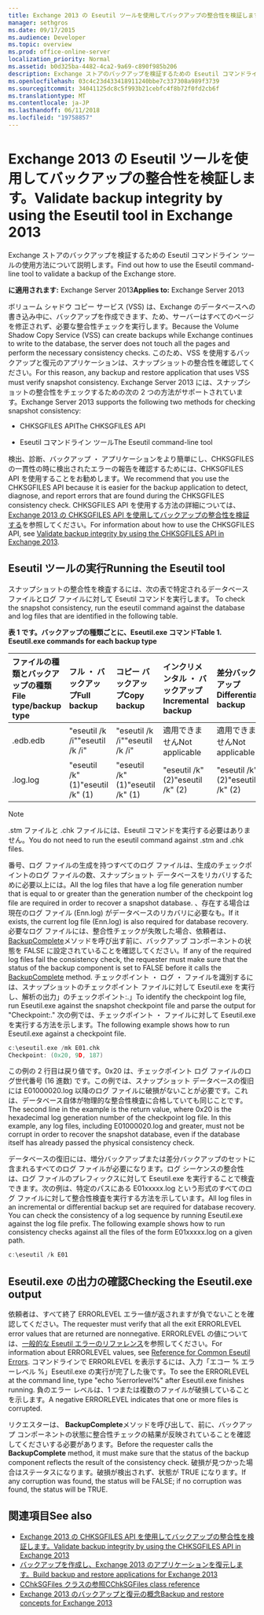 ```yaml
---
title: Exchange 2013 の Eseutil ツールを使用してバックアップの整合性を検証します。
manager: sethgros
ms.date: 09/17/2015
ms.audience: Developer
ms.topic: overview
ms.prod: office-online-server
localization_priority: Normal
ms.assetid: b0d325ba-4482-4ca2-9a69-c890f985b206
description: Exchange ストアのバックアップを検証するための Eseutil コマンドライン ツールの使用方法について説明します。
ms.openlocfilehash: 03c4c23d433418911240bbe7c337308a989f3739
ms.sourcegitcommit: 34041125dc8c5f993b21cebfc4f8b72f0fd2cb6f
ms.translationtype: MT
ms.contentlocale: ja-JP
ms.lasthandoff: 06/11/2018
ms.locfileid: "19758857"
---
```

#  <a name="validate-backup-integrity-by-using-the-eseutil-tool-in-exchange-2013"></a><span data-ttu-id="d0afa-103">Exchange 2013 の Eseutil ツールを使用してバックアップの整合性を検証します。</span><span class="sxs-lookup"><span data-stu-id="d0afa-103">Validate backup integrity by using the Eseutil tool in Exchange 2013</span></span>

<span data-ttu-id="d0afa-104">Exchange ストアのバックアップを検証するための Eseutil コマンドライン ツールの使用方法について説明します。</span><span class="sxs-lookup"><span data-stu-id="d0afa-104">Find out how to use the Eseutil command-line tool to validate a backup of the Exchange store.</span></span> 
  
<span data-ttu-id="d0afa-105">**に適用されます:** Exchange Server 2013</span><span class="sxs-lookup"><span data-stu-id="d0afa-105">**Applies to:** Exchange Server 2013</span></span> 
  
<span data-ttu-id="d0afa-106">ボリューム シャドウ コピー サービス (VSS) は、Exchange のデータベースへの書き込み中に、バックアップを作成できます、ため、サーバーはすべてのページを修正されず、必要な整合性チェックを実行します。</span><span class="sxs-lookup"><span data-stu-id="d0afa-106">Because the Volume Shadow Copy Service (VSS) can create backups while Exchange continues to write to the database, the server does not touch all the pages and perform the necessary consistency checks.</span></span> <span data-ttu-id="d0afa-107">このため、VSS を使用するバックアップと復元のアプリケーションは、スナップショットの整合性を確認してください。</span><span class="sxs-lookup"><span data-stu-id="d0afa-107">For this reason, any backup and restore application that uses VSS must verify snapshot consistency.</span></span> <span data-ttu-id="d0afa-108">Exchange Server 2013 には、スナップショットの整合性をチェックするための次の 2 つの方法がサポートされています。</span><span class="sxs-lookup"><span data-stu-id="d0afa-108">Exchange Server 2013 supports the following two methods for checking snapshot consistency:</span></span> 
  
- <span data-ttu-id="d0afa-109">CHKSGFILES API</span><span class="sxs-lookup"><span data-stu-id="d0afa-109">The CHKSGFILES API</span></span>
    
- <span data-ttu-id="d0afa-110">Eseutil コマンドライン ツール</span><span class="sxs-lookup"><span data-stu-id="d0afa-110">The Eseutil command-line tool</span></span>
    
<span data-ttu-id="d0afa-111">検出、診断、バックアップ ・ アプリケーションをより簡単にし、CHKSGFILES の一貫性の時に検出されたエラーの報告を確認するためには、CHKSGFILES API を使用することをお勧めします。</span><span class="sxs-lookup"><span data-stu-id="d0afa-111">We recommend that you use the CHKSGFILES API because it is easier for the backup application to detect, diagnose, and report errors that are found during the CHKSGFILES consistency check.</span></span> <span data-ttu-id="d0afa-112">CHKSGFILES API を使用する方法の詳細については、 [Exchange 2013 の CHKSGFILES API を使用してバックアップの整合性を検証する](how-to-validate-backup-integrity-by-using-the-chksgfiles-api-in-exchange.md)を参照してください。</span><span class="sxs-lookup"><span data-stu-id="d0afa-112">For information about how to use the CHKSGFILES API, see [Validate backup integrity by using the CHKSGFILES API in Exchange 2013](how-to-validate-backup-integrity-by-using-the-chksgfiles-api-in-exchange.md).</span></span>
  
## <a name="running-the-eseutil-tool"></a><span data-ttu-id="d0afa-113">Eseutil ツールの実行</span><span class="sxs-lookup"><span data-stu-id="d0afa-113">Running the Eseutil tool</span></span>

<span data-ttu-id="d0afa-114">スナップショットの整合性を検査するには、次の表で特定されるデータベース ファイルとログ ファイルに対して Eseutil コマンドを実行します。 </span><span class="sxs-lookup"><span data-stu-id="d0afa-114">To check the snapshot consistency, run the eseutil command against the database and log files that are identified in the following table.</span></span> 
  
<span data-ttu-id="d0afa-115">**表 1 です。バックアップの種類ごとに、Eseutil.exe コマンド**</span><span class="sxs-lookup"><span data-stu-id="d0afa-115">**Table 1. Eseutil.exe commands for each backup type**</span></span>

|<span data-ttu-id="d0afa-116">**ファイルの種類とバックアップの種類**</span><span class="sxs-lookup"><span data-stu-id="d0afa-116">**File type/backup type**</span></span>|<span data-ttu-id="d0afa-117">**フル ・ バックアップ**</span><span class="sxs-lookup"><span data-stu-id="d0afa-117">**Full backup**</span></span>|<span data-ttu-id="d0afa-118">**コピー バックアップ**</span><span class="sxs-lookup"><span data-stu-id="d0afa-118">**Copy backup**</span></span>|<span data-ttu-id="d0afa-119">**インクリメンタル ・ バックアップ**</span><span class="sxs-lookup"><span data-stu-id="d0afa-119">**Incremental backup**</span></span>|<span data-ttu-id="d0afa-120">**差分バックアップ**</span><span class="sxs-lookup"><span data-stu-id="d0afa-120">**Differential backup**</span></span>|
|:-----|:-----|:-----|:-----|:-----|
|<span data-ttu-id="d0afa-121">.edb</span><span class="sxs-lookup"><span data-stu-id="d0afa-121">.edb</span></span>  <br/> |<span data-ttu-id="d0afa-122">"eseutil /k /i"</span><span class="sxs-lookup"><span data-stu-id="d0afa-122">"eseutil /k /i"</span></span>  <br/> |<span data-ttu-id="d0afa-123">"eseutil /k /i"</span><span class="sxs-lookup"><span data-stu-id="d0afa-123">"eseutil /k /i"</span></span>  <br/> |<span data-ttu-id="d0afa-124">適用できません</span><span class="sxs-lookup"><span data-stu-id="d0afa-124">Not applicable</span></span>  <br/> |<span data-ttu-id="d0afa-125">適用できません</span><span class="sxs-lookup"><span data-stu-id="d0afa-125">Not applicable</span></span>  <br/> |
|<span data-ttu-id="d0afa-126">.log</span><span class="sxs-lookup"><span data-stu-id="d0afa-126">.log</span></span>  <br/> |<span data-ttu-id="d0afa-127">"eseutil /k" (1)</span><span class="sxs-lookup"><span data-stu-id="d0afa-127">"eseutil /k" (1)</span></span>  <br/> |<span data-ttu-id="d0afa-128">"eseutil /k" (1)</span><span class="sxs-lookup"><span data-stu-id="d0afa-128">"eseutil /k" (1)</span></span>  <br/> |<span data-ttu-id="d0afa-129">"eseutil /k" (2)</span><span class="sxs-lookup"><span data-stu-id="d0afa-129">"eseutil /k" (2)</span></span>  <br/> |<span data-ttu-id="d0afa-130">"eseutil /k" (2)</span><span class="sxs-lookup"><span data-stu-id="d0afa-130">"eseutil /k" (2)</span></span>  <br/> |
   
> [!NOTE]
> <span data-ttu-id="d0afa-131">.stm ファイルと .chk ファイルには、Eseutil コマンドを実行する必要はありません。</span><span class="sxs-lookup"><span data-stu-id="d0afa-131">You do not need to run the eseutil command against .stm and .chk files.</span></span> 
  
<span data-ttu-id="d0afa-132">番号、ログ ファイルの生成を持つすべてのログ ファイルは、生成のチェックポイントのログ ファイルの数、スナップショット データベースをリカバリするために必要以上には。</span><span class="sxs-lookup"><span data-stu-id="d0afa-132">All the log files that have a log file generation number that is equal to or greater than the generation number of the checkpoint log file are required in order to recover a snapshot database.</span></span> <span data-ttu-id="d0afa-133">、存在する場合は現在のログ ファイル (Enn.log) がデータベースのリカバリに必要なも。</span><span class="sxs-lookup"><span data-stu-id="d0afa-133">If it exists, the current log file (Enn.log) is also required for database recovery.</span></span> <span data-ttu-id="d0afa-134">必要なログ ファイルには、整合性チェックが失敗した場合、依頼者は、 [BackupComplete](http://msdn.microsoft.com/en-us/library/windows/desktop/aa382651%28v=vs.85%29.aspx)メソッドを呼び出す前に、バックアップ コンポーネントの状態を FALSE に設定されていることを確認してください。</span><span class="sxs-lookup"><span data-stu-id="d0afa-134">If any of the required log files fail the consistency check, the requester must make sure that the status of the backup component is set to FALSE before it calls the [BackupComplete](http://msdn.microsoft.com/en-us/library/windows/desktop/aa382651%28v=vs.85%29.aspx) method.</span></span> <span data-ttu-id="d0afa-135">チェックポイント ・ ログ ・ ファイルを識別するには、スナップショットのチェックポイント ファイルに対して Eseutil.exe を実行し、解析の出力」のチェックポイント:.」</span><span class="sxs-lookup"><span data-stu-id="d0afa-135">To identify the checkpoint log file, run Eseutil.exe against the snapshot checkpoint file and parse the output for "Checkpoint:."</span></span> <span data-ttu-id="d0afa-136">次の例では、チェックポイント ・ ファイルに対して Eseutil.exe を実行する方法を示します。</span><span class="sxs-lookup"><span data-stu-id="d0afa-136">The following example shows how to run Eseutil.exe against a checkpoint file.</span></span> 
  
```cpp
c:\eseutil.exe /mk E01.chk
Checkpoint: (0x20, 9D, 187)
```

<span data-ttu-id="d0afa-p104">この例の 2 行目は戻り値です。0x20 は、チェックポイント ログ ファイルのログ世代番号 (16 進数) です。この例では、スナップショット データベースの復旧には E01000020.log 以降のログ ファイルに破損がないことが必要です。これは、データベース自体が物理的な整合性検査に合格していても同じことです。</span><span class="sxs-lookup"><span data-stu-id="d0afa-p104">The second line in the example is the return value, where 0x20 is the hexadecimal log generation number of the checkpoint log file. In this example, any log files, including E01000020.log and greater, must not be corrupt in order to recover the snapshot database, even if the database itself has already passed the physical consistency check.</span></span>
  
<span data-ttu-id="d0afa-p105">データベースの復旧には、増分バックアップまたは差分バックアップのセットに含まれるすべてのログ ファイルが必要になります。ログ シーケンスの整合性は、ログ ファイルのプレフィックスに対して Eseutil.exe を実行することで検査できます。次の例は、特定のパスにある E01xxxxx.log という形式のすべてのログ ファイルに対して整合性検査を実行する方法を示しています。</span><span class="sxs-lookup"><span data-stu-id="d0afa-p105">All log files in an incremental or differential backup set are required for database recovery. You can check the consistency of a log sequence by running Eseutil.exe against the log file prefix. The following example shows how to run consistency checks against all the files of the form E01xxxxx.log on a given path.</span></span>
  
```cpp
c:\eseutil /k E01
```

## <a name="checking-the-eseutilexe-output"></a><span data-ttu-id="d0afa-142">Eseutil.exe の出力の確認</span><span class="sxs-lookup"><span data-stu-id="d0afa-142">Checking the Eseutil.exe output</span></span>

<span data-ttu-id="d0afa-143">依頼者は、すべて終了 ERRORLEVEL エラー値が返されますが負でないことを確認してください。</span><span class="sxs-lookup"><span data-stu-id="d0afa-143">The requester must verify that all the exit ERRORLEVEL error values that are returned are nonnegative.</span></span> <span data-ttu-id="d0afa-144">ERRORLEVEL の値については、[一般的な Eseutil エラーのリファレンス](http://technet.microsoft.com/en-us/library/aa996759%28v=exchg.80%29.aspx)を参照してください。</span><span class="sxs-lookup"><span data-stu-id="d0afa-144">For information about ERRORLEVEL values, see [Reference for Common Eseutil Errors](http://technet.microsoft.com/en-us/library/aa996759%28v=exchg.80%29.aspx).</span></span> <span data-ttu-id="d0afa-145">コマンドラインで ERRORLEVEL を表示するには、入力「エコー % エラーレベル %」Eseutil.exe の実行が完了した後です。</span><span class="sxs-lookup"><span data-stu-id="d0afa-145">To see the ERRORLEVEL at the command line, type "echo %errorlevel%" after Eseutil.exe finishes running.</span></span> <span data-ttu-id="d0afa-146">負のエラー レベルは、1 つまたは複数のファイルが破損していることを示します。</span><span class="sxs-lookup"><span data-stu-id="d0afa-146">A negative ERRORLEVEL indicates that one or more files is corrupted.</span></span>
  
<span data-ttu-id="d0afa-147">リクエスターは、 **BackupComplete**メソッドを呼び出して、前に、バックアップ コンポーネントの状態に整合性チェックの結果が反映されていることを確認してくださいする必要があります。</span><span class="sxs-lookup"><span data-stu-id="d0afa-147">Before the requester calls the **BackupComplete** method, it must make sure that the status of the backup component reflects the result of the consistency check.</span></span> <span data-ttu-id="d0afa-148">破損が見つかった場合はステータスになります。破損が検出されず、状態が TRUE になります。</span><span class="sxs-lookup"><span data-stu-id="d0afa-148">If any corruption was found, the status will be FALSE; if no corruption was found, the status will be TRUE.</span></span> 
  
## <a name="see-also"></a><span data-ttu-id="d0afa-149">関連項目</span><span class="sxs-lookup"><span data-stu-id="d0afa-149">See also</span></span>

- [<span data-ttu-id="d0afa-150">Exchange 2013 の CHKSGFILES API を使用してバックアップの整合性を検証します。</span><span class="sxs-lookup"><span data-stu-id="d0afa-150">Validate backup integrity by using the CHKSGFILES API in Exchange 2013</span></span>](how-to-validate-backup-integrity-by-using-the-chksgfiles-api-in-exchange.md)
- [<span data-ttu-id="d0afa-151">バックアップを作成し、Exchange 2013 のアプリケーションを復元します。</span><span class="sxs-lookup"><span data-stu-id="d0afa-151">Build backup and restore applications for Exchange 2013</span></span>](build-backup-and-restore-applications-for-exchange-2013.md)
- [<span data-ttu-id="d0afa-152">CChkSGFiles クラスの参照</span><span class="sxs-lookup"><span data-stu-id="d0afa-152">CChkSGFiles class reference</span></span>](cchksgfiles-class-reference.md)
- [<span data-ttu-id="d0afa-153">Exchange 2013 のバックアップと復元の概念</span><span class="sxs-lookup"><span data-stu-id="d0afa-153">Backup and restore concepts for Exchange 2013</span></span>](backup-and-restore-concepts-for-exchange-2013.md)
    

